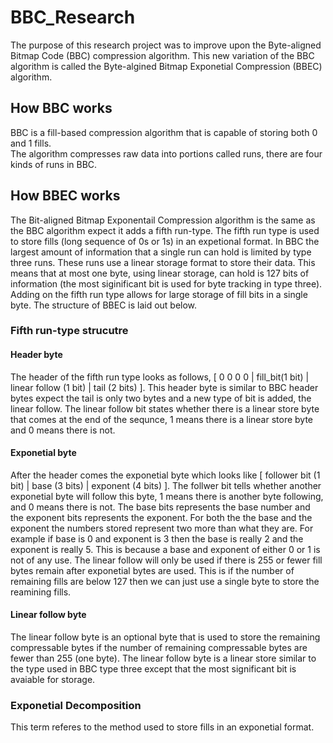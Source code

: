 # BBC_Research

The purpose of this research project was to improve upon the Byte-aligned Bitmap Code (BBC) compression algorithm.
This new variation of the BBC algorithm is called the Byte-algined Bitmap Exponetial Compression (BBEC) algorithm.  

## How BBC works

BBC is a fill-based compression algorithm that is capable of storing both 0 and 1 fills.  
The algorithm compresses raw data into portions called runs, there are four kinds of runs in BBC.

## How BBEC works

The Bit-aligned Bitmap Exponentail Compression algorithm is the same as the BBC algorithm expect it adds a fifth run-type.  The fifth run type is used to store fills (long sequence of 0s or 1s) in an expetional format.  In BBC the largest amount of information that a single run can hold is limited by type three runs.  These runs use a linear storage format to store their data.  This means that at most one byte, using linear storage, can hold is 127 bits of information (the most siginificant bit is used for byte tracking in type three).  Adding on the fifth run type allows for large storage of fill bits in a single byte.  The structure of BBEC is laid out below.

### Fifth run-type strucutre
#### Header byte
The header of the fifth run type looks as follows, [ 0 0 0 0 | fill_bit(1 bit) | linear follow (1 bit) | tail (2 bits) ].  This header byte is similar to BBC header bytes expect the tail is only two bytes and a new type of bit is added, the linear follow.  The linear follow bit states whether there is a linear store byte that comes at the end of the sequnce, 1 means there is a linear store byte and 0 means there is not. 
#### Exponetial byte
After the header comes the exponetial byte which looks like [ follower bit (1 bit) | base (3 bits) | exponent (4 bits) ].  The follwer bit tells whether another exponetial byte will follow this byte, 1 means there is another byte following, and 0 means there is not.  The base bits represents the base number and the exponent bits represents the exponent.  For both the the base and the exponent the numbers stored represent two more than what they are.  For example if base is 0 and exponent is 3 then the base is really 2 and the exponent is really 5.  This is because a base and exponent of either 0 or 1 is not of any use.  The linear follow will only be used if there is 255 or fewer fill bytes remain after exponetial bytes are used.  This is if the number of remaining fills are below 127 then we can just use a single byte to store the reamining fills.
#### Linear follow byte
The linear follow byte is an optional byte that is used to store the remaining compressable bytes if the number of remaining compressable bytes are fewer than 255 (one byte).  The linear follow byte is a linear store similar to the type used in BBC type three except that the most significant bit is avaiable for storage.  

### Exponetial Decomposition
This term referes to the method used to store fills in an exponetial format.
